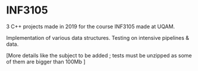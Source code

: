 # INF3105

3 C++ projects made in 2019 for the course INF3105 made at UQAM.

Implementation of various data structures. Testing on intensive pipelines & data.

[More details like the subject to be added ; tests must be unzipped as some of them are bigger than 100Mb ]